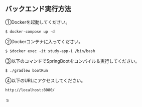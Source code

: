 ## バックエンド実行方法
①Dockerを起動してください。
```
$ docker-compose up -d
```
②Dockerコンテナに入ってください。
```
$ $docker exec -it study-app-1 /bin/bash
```
③以下のコマンドでSpringBootをコンパイル＆実行してください。
```
$ ./gradlew bootRun
```
④以下のURLにアクセスしてください。
```
http://localhost:8080/
```

ｓ
